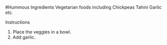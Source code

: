 #Hummous Ingredients
Vegetarian foods including
Chickpeas
Tahini
Garlic
etc.

Instructions
1. Place the veggies in a bowl.
2. Add garlic.
